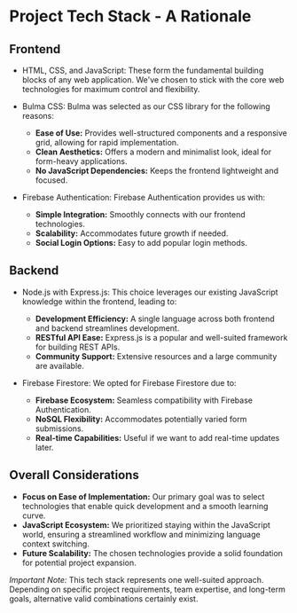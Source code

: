 # Project Tech Stack - A Rationale

## Frontend

- HTML, CSS, and JavaScript: These form the fundamental building blocks of any web application. We've chosen to stick with the core web technologies for maximum control and flexibility.

- Bulma CSS: Bulma was selected as our CSS library for the following reasons:
  - **Ease of Use:** Provides well-structured components and a responsive grid, allowing for rapid implementation.
  - **Clean Aesthetics:** Offers a modern and minimalist look, ideal for form-heavy applications.
  - **No JavaScript Dependencies:** Keeps the frontend lightweight and focused.

- Firebase Authentication: Firebase Authentication provides us with:
  - **Simple Integration:** Smoothly connects with our frontend technologies.
  - **Scalability:** Accommodates future growth if needed.
  - **Social Login Options:** Easy to add popular login methods.

## Backend

- Node.js with Express.js: This choice leverages our existing JavaScript knowledge within the frontend, leading to:
  - **Development Efficiency:** A single language across both frontend and backend streamlines development.
  - **RESTful API Ease:** Express.js is a popular and well-suited framework for building REST APIs.
  - **Community Support:** Extensive resources and a large community are available.

- Firebase Firestore: We opted for Firebase Firestore due to:
  - **Firebase Ecosystem:** Seamless compatibility with Firebase Authentication.
  - **NoSQL Flexibility:** Accommodates potentially varied form submissions.
  - **Real-time Capabilities:** Useful if we want to add real-time updates later.

## Overall Considerations

- **Focus on Ease of Implementation:** Our primary goal was to select technologies that enable quick development and a smooth learning curve.
- **JavaScript Ecosystem:** We prioritized staying within the JavaScript world, ensuring a streamlined workflow and minimizing language context switching.
- **Future Scalability:** The chosen technologies provide a solid foundation for potential project expansion.

*Important Note:* This tech stack represents one well-suited approach. Depending on specific project requirements, team expertise, and long-term goals, alternative valid combinations certainly exist.
